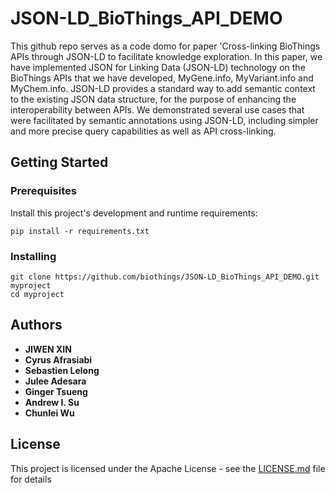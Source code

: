 # JSON-LD_BioThings_API_DEMO

This github repo serves as a code domo for paper 'Cross-linking BioThings APIs through JSON-LD to facilitate knowledge exploration. In this paper, we have implemented JSON for Linking Data (JSON-LD) technology on the BioThings APIs that we have developed, MyGene.info, MyVariant.info and MyChem.info. JSON-LD provides a standard way to add semantic context to the existing JSON data structure, for the purpose of enhancing the interoperability between APIs. We demonstrated several use cases that were facilitated by semantic annotations using JSON-LD, including simpler and more precise query capabilities as well as API cross-linking.  

## Getting Started


### Prerequisites

Install this project's development and runtime requirements:

```
pip install -r requirements.txt
```

### Installing

```
git clone https://github.com/biothings/JSON-LD_BioThings_API_DEMO.git myproject
cd myproject
```

## Authors

* **JIWEN XIN** 
* **Cyrus Afrasiabi** 
* **Sebastien Lelong** 
* **Julee Adesara** 
* **Ginger Tsueng** 
* **Andrew I. Su** 
* **Chunlei Wu** 

## License

This project is licensed under the Apache License - see the [LICENSE.md](LICENSE.md) file for details


